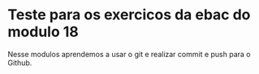 # Teste para os exercicos da ebac do modulo 18

Nesse modulos aprendemos a usar o git e realizar commit e push para o Github.